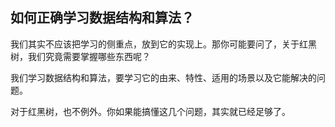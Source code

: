 ## 如何正确学习数据结构和算法？

我们其实不应该把学习的侧重点，放到它的实现上。那你可能要问了，关于红黑树，我们究竟需要掌握哪些东西呢？

我们学习数据结构和算法，要学习它的由来、特性、适用的场景以及它能解决的问题。

对于红黑树，也不例外。你如果能搞懂这几个问题，其实就已经足够了。


